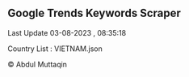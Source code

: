 

## Google Trends Keywords Scraper 
 
Last Update 03-08-2023 , 08:35:18

Country List :
VIETNAM.json



© Abdul Muttaqin 
